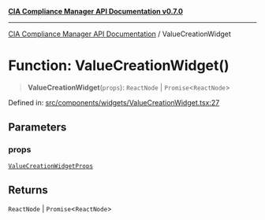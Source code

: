 [**CIA Compliance Manager API Documentation v0.7.0**](../README.md)

***

[CIA Compliance Manager API Documentation](../globals.md) / ValueCreationWidget

# Function: ValueCreationWidget()

> **ValueCreationWidget**(`props`): `ReactNode` \| `Promise`\<`ReactNode`\>

Defined in: [src/components/widgets/ValueCreationWidget.tsx:27](https://github.com/Hack23/cia-compliance-manager/blob/main/src/components/widgets/ValueCreationWidget.tsx#L27)

## Parameters

### props

[`ValueCreationWidgetProps`](../interfaces/ValueCreationWidgetProps.md)

## Returns

`ReactNode` \| `Promise`\<`ReactNode`\>
